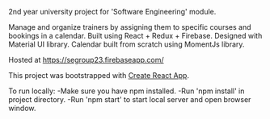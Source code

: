 2nd year university project for 'Software Engineering' module.

Manage and organize trainers by assigning them to specific courses and bookings in a calendar.
Built using React + Redux + Firebase.
Designed with Material UI library.
Calendar built from scratch using MomentJs library.

Hosted at https://segroup23.firebaseapp.com/

This project was bootstrapped with [Create React App](https://github.com/facebook/create-react-app).

To run locally:
-Make sure you have npm installed.
-Run 'npm install' in project directory.
-Run 'npm start' to start local server and open browser window.
